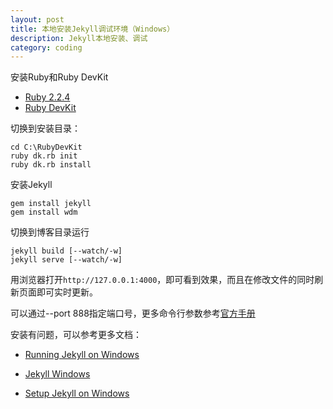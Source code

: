 ```yaml
---
layout: post
title: 本地安装Jekyll调试环境（Windows）
description: Jekyll本地安装、调试
category: coding
---
```

安装Ruby和Ruby DevKit

  - [Ruby 2.2.4](http://dl.bintray.com/oneclick/rubyinstaller/rubyinstaller-2.2.4.exe)
  - [Ruby DevKit](http://dl.bintray.com/oneclick/rubyinstaller/DevKit-mingw64-32-4.7.2-20130224-1151-sfx.exe)

切换到安装目录：
    
    cd C:\RubyDevKit
    ruby dk.rb init
    ruby dk.rb install

安装Jekyll
 
    gem install jekyll
    gem install wdm

切换到博客目录运行
    
    jekyll build [--watch/-w]
    jekyll serve [--watch/-w]

用浏览器打开`http://127.0.0.1:4000`，即可看到效果，而且在修改文件的同时刷新页面即可实时更新。

可以通过--port 888指定端口号，更多命令行参数参考[官方手册][1]

安装有问题，可以参考更多文档：

- [Running Jekyll on Windows][2]

-  [Jekyll Windows][3]

- [Setup Jekyll on Windows][4]

[1]: http://jekyll.bootcss.com/docs/configuration/ "配置"
[2]: http://www.madhur.co.in/blog/2011/09/01/runningjekyllwindows.html
[3]: http://jekyll-windows.juthilo.com/
[4]: http://yizeng.me/2013/05/10/setup-jekyll-on-windows/

